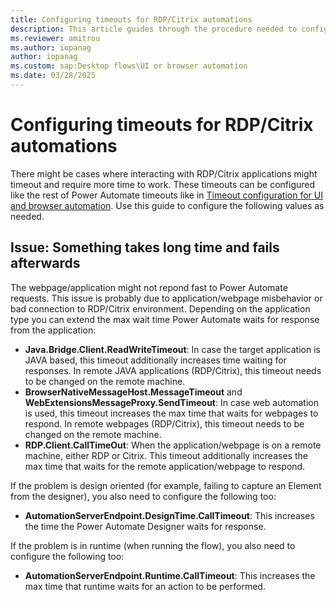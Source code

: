 ```yaml
---
title: Configuring timeouts for RDP/Citrix automations
description: This article guides through the procedure needed to configure timeouts for RPD/Citrix automation.
ms.reviewer: amitrou
ms.author: iopanag
author: iopanag
ms.custom: sap:Desktop flows\UI or browser automation
ms.date: 03/28/2025
---
```


# Configuring timeouts for RDP/Citrix automations

There might be cases where interacting with RDP/Citrix applications might timeout and require more time to work. These timeouts can be configured like the rest of Power Automate timeouts like in [Timeout configuration for UI and browser automation](/power-automate/desktop-flows/how-to/ui-automation-change-timeout-cofiguration). Use this guide to configure the following values as needed.

## Issue: Something takes long time and fails afterwards

The webpage/application might not repond fast to Power Automate requests. This issue is probably due to application/webpage misbehavior or bad connection to RDP/Citrix environment. Depending on the application type you can extend the max wait time Power Automate waits for response from the application:

- **Java.Bridge.Client.ReadWriteTimeout**: In case the target application is JAVA based, this timeout additionally increases time waiting for responses. In remote JAVA applications (RDP/Citrix), this timeout needs to be changed on the remote machine.
- **BrowserNativeMessageHost.MessageTimeout** and **WebExtensionsMessageProxy.SendTimeout**: In case web automation is used, this timeout increases the max time that waits for webpages to respond. In remote webpages (RDP/Citrix), this timeout needs to be changed on the remote machine.
- **RDP.Client.CallTimeOut**: When the application/webpage is on a remote machine, either RDP or Citrix. This timeout additionally increases the max time that waits for the remote application/webpage to respond.

If the problem is design oriented (for example, failing to capture an Element from the designer), you also need to configure the following too:

- **AutomationServerEndpoint.DesignTime.CallTimeout**: This increases the time the Power Automate Designer waits for response.

If the problem is in runtime (when running the flow), you also need to configure the following too:

- **AutomationServerEndpoint.Runtime.CallTimeout**: This increases the max time that runtime waits for an action to be performed.